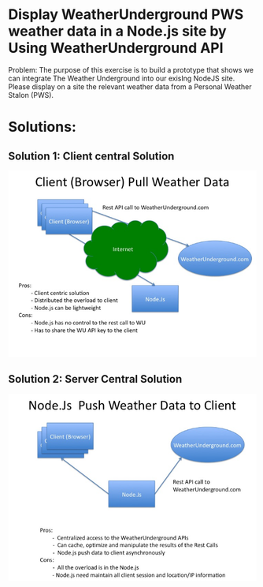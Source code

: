 #  Display WeatherUnderground PWS weather data in a Node.js site by Using WeatherUnderground API 
Problem: The purpose of this exercise is to build a prototype that shows we can integrate The Weather Underground into our exisIng NodeJS site. Please display on a site the relevant weather data from a Personal Weather StaIon (PWS).

# Solutions:
## Solution 1: Client central Solution
![Client Central Solution](https://github.com/rongyj/nodejs-weatherunderground/blob/master/Arch-Diagrams/Slide1.jpg)
## Solution 2: Server Central Solution
![Server Central Solution](https://github.com/rongyj/nodejs-weatherunderground/blob/master/Arch-Diagrams/Slide2.jpg)